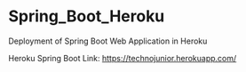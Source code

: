 # Spring_Boot_Heroku
Deployment of Spring Boot Web Application in Heroku

Heroku Spring Boot Link: https://technojunior.herokuapp.com/
